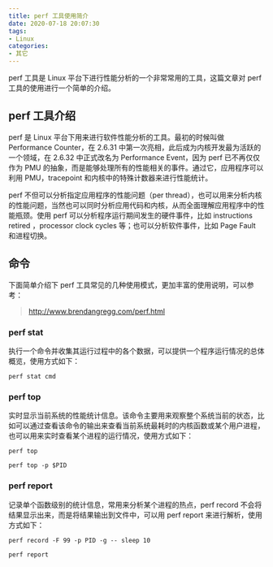 ```yaml
---
title: perf 工具使用简介
date: 2020-07-18 20:07:30
tags:
- Linux
categories: 
- 其它
---
```


perf 工具是 Linux 平台下进行性能分析的一个非常常用的工具，这篇文章对 perf 工具的使用进行一个简单的介绍。

<!-- more -->

## perf 工具介绍

perf 是 Linux 平台下用来进行软件性能分析的工具。最初的时候叫做 Performance Counter，在 2.6.31 中第一次亮相，此后成为内核开发最为活跃的一个领域，在 2.6.32 中正式改名为 Performance Event，因为 perf 已不再仅仅作为 PMU 的抽象，而是能够处理所有的性能相关的事件。通过它，应用程序可以利用 PMU，tracepoint 和内核中的特殊计数器来进行性能统计。

perf 不但可以分析指定应用程序的性能问题（per thread），也可以用来分析内核的性能问题，当然也可以同时分析应用代码和内核，从而全面理解应用程序中的性能瓶颈。使用 perf 可以分析程序运行期间发生的硬件事件，比如 instructions retired ，processor clock cycles 等；也可以分析软件事件，比如 Page Fault 和进程切换。

## 命令

下面简单介绍下 perf 工具常见的几种使用模式，更加丰富的使用说明，可以参考：

> http://www.brendangregg.com/perf.html

### perf stat

执行一个命令并收集其运行过程中的各个数据，可以提供一个程序运行情况的总体概览，使用方式如下：

```shell
perf stat cmd
```

### perf top

实时显示当前系统的性能统计信息。该命令主要用来观察整个系统当前的状态，比如可以通过查看该命令的输出来查看当前系统最耗时的内核函数或某个用户进程，也可以用来实时查看某个进程的运行情况，使用方式如下：

```she
perf top

perf top -p $PID
```

### perf report

记录单个函数级别的统计信息，常用来分析某个进程的热点，perf record 不会将结果显示出来，而是将结果输出到文件中，可以用 perf report 来进行解析，使用方式如下：

```shell
perf record -F 99 -p PID -g -- sleep 10

perf report
```

